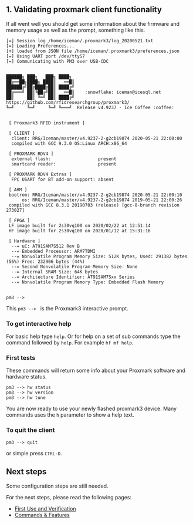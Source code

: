 ## 1. Validating proxmark client functionality

If all went well you should get some information about the firmware and memory usage as well as the prompt,  something like this.

```
[=] Session log /home/iceman/.proxmark3/log_20200521.txt
[=] Loading Preferences...
[+] loaded from JSON file /home/iceman/.proxmark3/preferences.json
[=] Using UART port /dev/ttyS7
[=] Communicating with PM3 over USB-CDC


██████╗ ███╗   ███╗ ████╗  
██╔══██╗████╗ ████║   ══█║ 
██████╔╝██╔████╔██║ ████╔╝ 
██╔═══╝ ██║╚██╔╝██║   ══█║    :snowflake: iceman@icesql.net
██║     ██║ ╚═╝ ██║ ████╔╝    https://github.com/rfidresearchgroup/proxmark3/
╚═╝     ╚═╝     ╚═╝ ╚═══╝  Release v4.9237 - Ice Coffee :coffee:


 [ Proxmark3 RFID instrument ] 

 [ CLIENT ]
  client: RRG/Iceman/master/v4.9237-2-g2cb19874 2020-05-21 22:00:00
  compiled with GCC 9.3.0 OS:Linux ARCH:x86_64
 
 [ PROXMARK RDV4 ]
  external flash:                  present 
  smartcard reader:                present 

 [ PROXMARK RDV4 Extras ]
  FPC USART for BT add-on support: absent 

 [ ARM ]
 bootrom: RRG/Iceman/master/v4.9237-2-g2cb19874 2020-05-21 22:00:10
      os: RRG/Iceman/master/v4.9237-2-g2cb19874 2019-05-21 22:00:26
 compiled with GCC 8.3.1 20190703 (release) [gcc-8-branch revision 273027]

 [ FPGA ]
 LF image built for 2s30vq100 on 2020/02/22 at 12:51:14
 HF image built for 2s30vq100 on 2020/01/12 at 15:31:16

 [ Hardware ] 
  --= uC: AT91SAM7S512 Rev B
  --= Embedded Processor: ARM7TDMI
  --= Nonvolatile Program Memory Size: 512K bytes, Used: 291382 bytes (56%) Free: 232906 bytes (44%)
  --= Second Nonvolatile Program Memory Size: None
  --= Internal SRAM Size: 64K bytes
  --= Architecture Identifier: AT91SAM7Sxx Series
  --= Nonvolatile Program Memory Type: Embedded Flash Memory


pm3 --> 
```

This `pm3 --> ` is the Proxmark3 interactive prompt.


### To get interactive help

For basic help type `help`. Or for help on a set of sub commands type the command followed by `help`. For example `hf mf help`.

### First tests

These commands will return some info about your Proxmark software and hardware status.
```
pm3 --> hw status
pm3 --> hw version
pm3 --> hw tune
```

You are now ready to use your newly flashed proxmark3 device.  Many commands uses the `h` parameter to show a help text.

### To quit the client
```
pm3 --> quit
```
or simple press `CTRL-D`.

## Next steps

Some configuration steps are still needed.

For the next steps, please read the following pages:

* [First Use and Verification](/doc/md/Use_of_Proxmark/2_Configuration-and-Verification.md)
* [Commands & Features](/doc/md/Use_of_Proxmark/3_Commands-and-Features.md)
 
